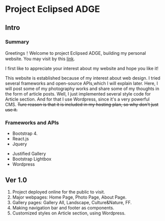 # Project Eclipsed ADGE

## Intro

### Summary

Greetings！Welcome to project Eclipsed ADGE, building my personal website. You may visit by this
[link](https://eclipsedadge.xyz).

I first like to appreciate your interest about my website and hope you like it!

This website is established because of my interest about web design. I tried several frameworks and open-source APIs,which I will explain later. Here, I will post some of my photography works and share some of my thoughts in the form of article posts.
Well, I just implemented several style code for Article section. And for that I use Wordpress, since it's a very powerful CMS.
~~Ture reason is that it is included in my hosting plan, so why don't just use it.~~
### Frameworks and APIs
+ Bootstrap 4.
+ React.js
+ Jquery
* Justified Gallery
* Bootstrap Lightbox
* Wordpress
## Ver 1.0
1. Project deployed online for the public to visit.
2. Major webpages: Home Page, Photo Page, About Page.
3. Gallery pages: Gallery All, Landscape, Culture&Nature, FF.
4. Making navigation bar and footer as components.
5. Customized styles on Article section, using Wordpress.
